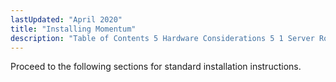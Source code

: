 ```yaml
---
lastUpdated: "April 2020"
title: "Installing Momentum"
description: "Table of Contents 5 Hardware Considerations 5 1 Server Roles 5 2 Configuration Options 5 3 Hardware Scaling Approach 5 4 Environmental Considerations 5 5 Hardware Deployment Configuration 5 6 Production Environment Configurations 5 7 Additional Configuration Notes 6 Before You Begin 6 1 Momentum License 6 2 Operating System..."
---
```


Proceed to the following sections for standard installation instructions. 
